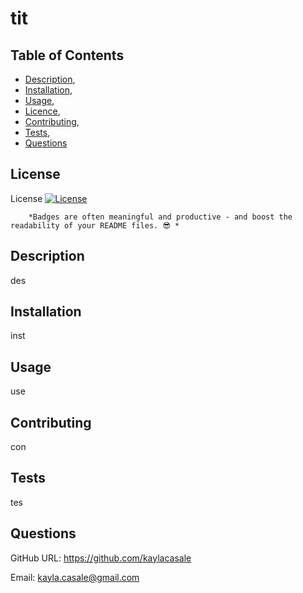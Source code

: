 
  # tit
## Table of Contents

 * [Description](#description),
 * [Installation](#installation),
 * [Usage](#usage),
 * [Licence](#licence),
 * [Contributing](#contributing),
 * [Tests](#tests),
 * [Questions](#questions)
## License

        
 License
        [![License](https://img.shields.io/badge/License-BSD_3--Clause-orange.svg)](https://opensource.org/licenses/BSD-3-Clause)
 
        *Badges are often meaningful and productive - and boost the readability of your README files. 😎 * 
        

## Description
        
des
## Installation
        
inst
## Usage
        
use
## Contributing
        
con
## Tests
        
tes
## Questions
            
GitHub URL: https://github.com/kaylacasale

Email: kayla.casale@gmail.com